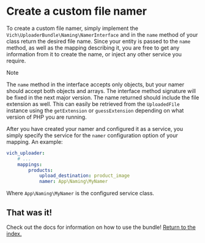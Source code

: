 # Create a custom file namer

To create a custom file namer, simply implement the `Vich\UploaderBundle\Naming\NamerInterface`
and in the `name` method of your class return the desired file name. Since your entity
is passed to the `name` method, as well as the mapping describing it, you are
free to get any information from it to create the name, or inject any other
service you require.

> [!NOTE]
> The `name` method in the interface accepts only objects, but your namer should accept both
> objects and arrays. The interface method signature will be fixed in the next major version.
> The name returned should include the file extension as well. This can easily
> be retrieved from the `UploadedFile` instance using the `getExtension` or `guessExtension`
> depending on what version of PHP you are running.

After you have created your namer and configured it as a service, you simply specify
the service for the `namer` configuration option of your mapping. An example:

``` yaml
vich_uploader:
    # ...
    mappings:
        products:
            upload_destination: product_image
            namer: App\Naming\MyNamer
```

Where `App\Naming\MyNamer` is the configured service class.

## That was it!

Check out the docs for information on how to use the bundle! [Return to the
index.](/docs/index.md)
